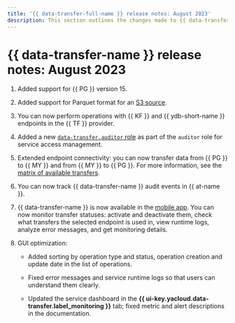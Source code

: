 ```yaml
---
title: '{{ data-transfer-full-name }} release notes: August 2023'
description: This section outlines the changes made to {{ data-transfer-name }} in August 2023.
---
```


# {{ data-transfer-name }} release notes: August 2023

1. Added support for {{ PG }} version 15.
1. Added support for Parquet format for an [S3 source](../operations/endpoint/source/s3.md).
1. You can now perform operations with {{ KF }} and {{ ydb-short-name }} endpoints in the {{ TF }} provider.

1. Added a new [`data-transfer.auditor` role](../security/index.md##roles-list) as part of the `auditor` role for service access management.

1. Extended endpoint connectivity: you can now transfer data from {{ PG }} to {{ MY }} and from {{ MY }} to {{ PG }}. For more information, see the [matrix of available transfers](../transfer-matrix.md).

1. You can now track {{ data-transfer-name }} audit events in {{ at-name }}.

1. {{ data-transfer-name }} is now available in the [mobile app](/mobile-app). You can now monitor transfer statuses: activate and deactivate them, check what transfers the selected endpoint is used in, view runtime logs, analyze error messages, and get monitoring details.

1. GUI optimization:

    * Added sorting by operation type and status, operation creation and update date in the list of operations.

    * Fixed error messages and service runtime logs so that users can understand them clearly.

    * Updated the service dashboard in the **{{ ui-key.yacloud.data-transfer.label_monitoring }}** tab; fixed metric and alert descriptions in the documentation.